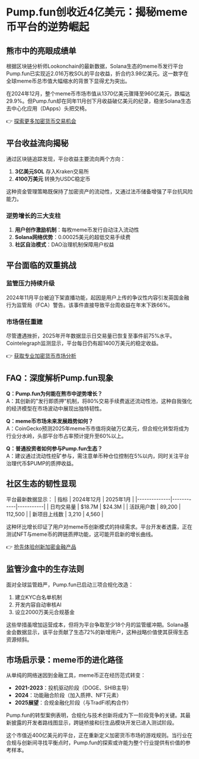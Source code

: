 # Pump.fun创收近4亿美元：揭秘meme币平台的逆势崛起

## 熊市中的亮眼成绩单

根据区块链分析师Lookonchain的最新数据，Solana生态的meme币发行平台Pump.fun已实现近2.016万枚SOL的平台收益，折合约3.98亿美元。这一数字在全球meme币总市值大幅缩水的背景下显得尤为突出。

在2024年12月，整个meme币市场市值从1370亿美元骤降至960亿美元，跌幅达29.9%。但Pump.fun却在同年11月创下月收益破亿美元的纪录，稳坐Solana生态去中心化应用（DApps）头把交椅。

👉 [探索更多加密货币交易机会](https://bit.ly/okx_welcome)

## 平台收益流向揭秘

通过区块链追踪发现，平台收益主要流向两个方向：
1. **3亿美元SOL** 存入Kraken交易所
2. **4100万美元** 转换为USDC稳定币

这种资金管理策略既保持了加密资产的流动性，又通过法币储备增强了平台抗风险能力。

### 逆势增长的三大支柱
1. **用户创作激励机制**：每枚meme币发行自动注入流动性
2. **Solana网络优势**：0.00025美元的超低交易手续费
3. **社区自治模式**：DAO治理机制保障用户权益

## 平台面临的双重挑战

### 监管压力持续升级
2024年11月平台被迫下架直播功能，起因是用户上传的争议性内容引发英国金融行为监管局（FCA）警告。该事件直接导致平台周收益在年末下跌66%。

### 市场信任重建
尽管遭遇挫折，2025年开年数据显示日交易量已恢复至事件前75%水平。Cointelegraph监测显示，平台每日仍有超1400万美元的稳定收益。

👉 [获取专业加密货币市场分析](https://bit.ly/okx_welcome)

## FAQ：深度解析Pump.fun现象

**Q：Pump.fun为何能在熊市中逆势增长？**  
A：其创新的"发行即质押"机制，将80%交易手续费返还流动性池，这种自我强化的经济模型在市场波动中展现出独特韧性。

**Q：meme币市场未来发展趋势如何？**  
A：CoinGecko预测2025年meme币市值将突破万亿美元，但合规化转型将成为行业分水岭，头部平台市占率预计提升至60%以上。

**Q：普通投资者如何参与Pump.fun生态？**  
A：建议通过流动性挖矿参与，需注意单币种仓位控制在5%以内，同时关注平台治理代币$PUMP的质押收益。

## 社区生态的韧性显现

平台最新数据显示：
| 指标         | 2024年12月 | 2025年1月 |
|--------------|------------|-----------|
| 日均交易量   | $18.7M     | $24.3M    |
| 活跃用户数   | 89,200     | 112,500   |
| 新项目上线数 | 3,210      | 4,560     |

这种环比增长印证了用户对meme币创新模式的持续需求。平台开发者透露，正在测试NFT与meme币的跨链质押功能，这可能开启新的增长曲线。

👉 [抢先体验创新加密金融产品](https://bit.ly/okx_welcome)

## 监管沙盒中的生存法则

面对全球监管趋严，Pump.fun已启动三项合规化改造：
1. 建立KYC白名单机制
2. 开发内容自动审核AI
3. 设立2000万美元合规基金

这些举措虽增加运营成本，但将为平台争取至少18个月的监管缓冲期。Solana基金会数据显示，该平台贡献了生态72%的新增用户，这种战略价值使其获得生态资源倾斜。

## 市场启示录：meme币的进化路径

从单纯的网络迷因到金融工具，meme币正在经历范式转变：
- **2021-2023**：投机驱动阶段（DOGE、SHIB主导）
- **2024**：功能融合阶段（加入质押、NFT元素）
- **2025展望**：合规金融化阶段（与TradFi机构合作）

Pump.fun的转型案例表明，合规化与技术创新将成为下一阶段竞争的关键。其最新披露的开发者路线图显示，跨链桥接和衍生品模块开发已进入测试阶段。

这个市值近400亿美元的平台，正在重新定义加密货币市场的游戏规则。当行业在合规与创新间寻找平衡点时，Pump.fun的探索或许能为整个行业提供有价值的参考样本。